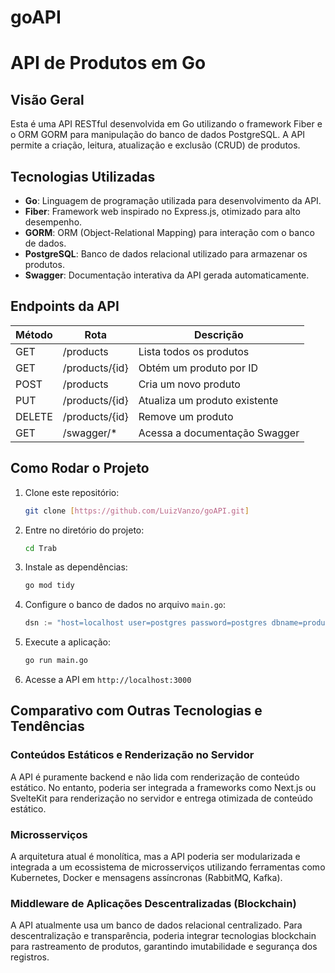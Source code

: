 # goAPI
# API de Produtos em Go

## Visão Geral
Esta é uma API RESTful desenvolvida em Go utilizando o framework Fiber e o ORM GORM para manipulação do banco de dados PostgreSQL. A API permite a criação, leitura, atualização e exclusão (CRUD) de produtos.

## Tecnologias Utilizadas

- **Go**: Linguagem de programação utilizada para desenvolvimento da API.
- **Fiber**: Framework web inspirado no Express.js, otimizado para alto desempenho.
- **GORM**: ORM (Object-Relational Mapping) para interação com o banco de dados.
- **PostgreSQL**: Banco de dados relacional utilizado para armazenar os produtos.
- **Swagger**: Documentação interativa da API gerada automaticamente.

## Endpoints da API

| Método  | Rota             | Descrição                        |
|----------|----------------|--------------------------------|
| GET      | /products      | Lista todos os produtos       |
| GET      | /products/{id} | Obtém um produto por ID       |
| POST     | /products      | Cria um novo produto          |
| PUT      | /products/{id} | Atualiza um produto existente |
| DELETE   | /products/{id} | Remove um produto            |
| GET      | /swagger/*     | Acessa a documentação Swagger |

## Como Rodar o Projeto

1. Clone este repositório:
   ```sh
   git clone [https://github.com/LuizVanzo/goAPI.git]
   ```

2. Entre no diretório do projeto:
   ```sh
   cd Trab
   ```

3. Instale as dependências:
   ```sh
   go mod tidy
   ```

4. Configure o banco de dados no arquivo `main.go`:
   ```go
   dsn := "host=localhost user=postgres password=postgres dbname=products port=5432 sslmode=disable"
   ```

5. Execute a aplicação:
   ```sh
   go run main.go
   ```

6. Acesse a API em `http://localhost:3000`

## Comparativo com Outras Tecnologias e Tendências

### Conteúdos Estáticos e Renderização no Servidor
A API é puramente backend e não lida com renderização de conteúdo estático. No entanto, poderia ser integrada a frameworks como Next.js ou SvelteKit para renderização no servidor e entrega otimizada de conteúdo estático.

### Microsserviços
A arquitetura atual é monolítica, mas a API poderia ser modularizada e integrada a um ecossistema de microsserviços utilizando ferramentas como Kubernetes, Docker e mensagens assíncronas (RabbitMQ, Kafka).

### Middleware de Aplicações Descentralizadas (Blockchain)
A API atualmente usa um banco de dados relacional centralizado. Para descentralização e transparência, poderia integrar tecnologias blockchain para rastreamento de produtos, garantindo imutabilidade e segurança dos registros.

